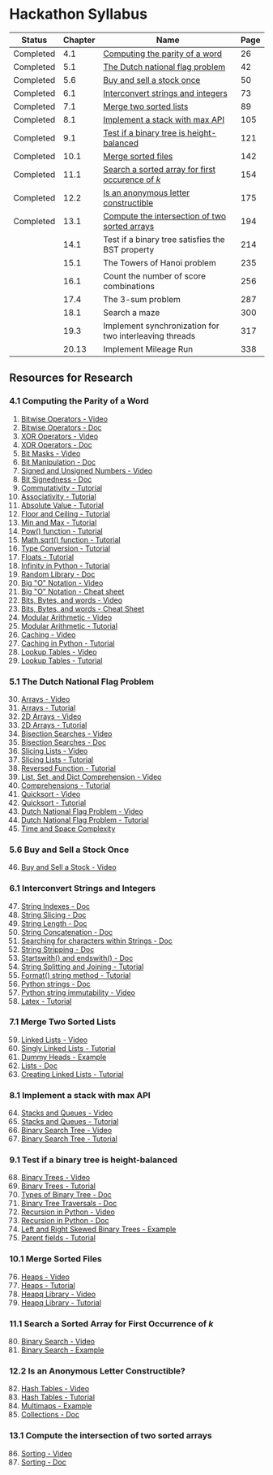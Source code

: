 # Hackathon Syllabus

| Status    | Chapter | Name                                                                                                          | Page |
|-----------|---------|---------------------------------------------------------------------------------------------------------------|------|
| Completed | 4.1     | [Computing the parity of a word](4.1_Computing_the_parity_of_a_word.ipynb)                                    | 26   |
| Completed | 5.1     | [The Dutch national flag problem](4.1_The_Dutch_national_flag_problem.ipynb)                                  | 42   |
| Completed | 5.6     | [Buy and sell a stock once](5.6_Buy_and_sell_a_stock_once.ipynb)                                              | 50   |
| Completed | 6.1     | [Interconvert strings and integers](6.1_Interconvert_strings_and_integers.ipynb)                              | 73   |
| Completed | 7.1     | [Merge two sorted lists](7.1_Merge_two_sorted_lists.ipynb)                                                    | 89   |
| Completed | 8.1     | [Implement a stack with max API](8.1_Implement_a_stack_with_max_API)                                          | 105  |
| Completed | 9.1     | [Test if a binary tree is height-balanced](9.1_Test_if_a_binary_tree_is_height-balanced)                      | 121  |
| Completed | 10.1    | [Merge sorted files](10.1_Merge_sorted_files.ipynb)                                                           | 142  |
| Completed | 11.1    | [Search a sorted array for first occurence of *k*](11.1_Search_a_sorted_array_for_first_occurence_of_k.ipynb) | 154  |
| Completed | 12.2    | [Is an anonymous letter constructible](12.2_Is_an_anonymous_letter_constructible.ipynb)                       | 175  |
| Completed | 13.1    | [Compute the intersection of two sorted arrays](13.1_Compute_the_intersection_of_two_sorted_arrays.ipynb)     | 194  |
|           | 14.1    | Test if a binary tree satisfies the BST property                                                              | 214  |
|           | 15.1    | The Towers of Hanoi problem                                                                                   | 235  |
|           | 16.1    | Count the number of score combinations                                                                        | 256  |
|           | 17.4    | The 3-sum problem                                                                                             | 287  |
|           | 18.1    | Search a maze                                                                                                 | 300  |
|           | 19.3    | Implement synchronization for two interleaving threads                                                        | 317  |
|           | 20.13   | Implement Mileage Run                                                                                         | 338  |

## Resources for Research

### 4.1 Computing the Parity of a Word
1. [Bitwise Operators - Video](https://www.youtube.com/watch?v=PyfKCvHALj8)
2. [Bitwise Operators - Doc](https://python-reference.readthedocs.io/en/latest/docs/operators/#bitwise-operators)
3. [XOR Operators - Video](https://www.youtube.com/watch?v=ip6mBD18xU4)
4. [XOR Operators - Doc](https://python-reference.readthedocs.io/en/latest/docs/operators/bitwise_XOR.html)
5. [Bit Masks - Video](https://www.youtube.com/watch?v=lUzQtTLCglk)
6. [Bit Manipulation - Doc](https://wiki.python.org/moin/BitManipulation)
7. [Signed and Unsigned Numbers - Video](https://www.youtube.com/watch?v=miwMEUfkqfY)
8. [Bit Signedness - Doc](https://www.ragestorm.net/blogs/?p=38)
9. [Commutativity - Tutorial](https://grokbase.com/t/python/python-list/119kdpd41s/operator-commutativity)
10. [Associativity - Tutorial](https://www.programiz.com/python-programming/precedence-associativity)
11. [Absolute Value - Tutorial](https://www.w3schools.com/python/ref_func_abs.asp)
12. [Floor and Ceiling - Tutorial](https://www.geeksforgeeks.org/floor-ceil-function-python/)
13. [Min and Max - Tutorial](https://www.geeksforgeeks.org/max-min-python/)
14. [Pow() function - Tutorial](https://www.geeksforgeeks.org/pow-in-python/)
15. [Math.sqrt() function - Tutorial](https://www.geeksforgeeks.org/python-math-function-sqrt/)
16. [Type Conversion - Tutorial](https://www.geeksforgeeks.org/type-conversion-python/)
17. [Floats - Tutorial](https://www.programiz.com/python-programming/methods/built-in/float)
18. [Infinity in Python - Tutorial](https://blog.usejournal.com/how-to-work-with-infinity-in-python-337fb3987f06)
19. [Random Library - Doc](https://docs.python.org/2/library/random.html)
20. [Big "O" Notation - Video](https://www.youtube.com/watch?v=v4cd1O4zkGw)
21. [Big "O" Notation - Cheat sheet](https://www.bigocheatsheet.com/)
22. [Bits, Bytes, and words - Video](https://www.youtube.com/watch?v=Weyv-V8xz0c)
23. [Bits, Bytes, and words - Cheat Sheet](https://www.cs.scranton.edu/~ep/EP/data_bits.html)
24. [Modular Arithmetic - Video](https://www.youtube.com/watch?v=Eg6CTCu8iio)
25. [Modular Arithmetic - Tutorial](https://www.khanacademy.org/computing/computer-science/cryptography/modarithmetic/a/what-is-modular-arithmetic)
26. [Caching - Video](https://www.youtube.com/watch?v=_CD-9GDPSVE)
27. [Caching in Python - Tutorial](https://www.thepythoncorner.com/2018/04/how-to-make-your-code-faster-by-using-a-cache-in-python/?source=post_page-----fb169fbcbb0b----------------------)
28. [Lookup Tables - Video](https://www.youtube.com/watch?v=nyYJLLPxOAM)
29. [Lookup Tables - Tutorial](https://towardsdatascience.com/python-tutorial-a-name-lookup-table-for-fuzzy-name-data-sets-2580e4eca6e7)

### 5.1 The Dutch National Flag Problem

30. [Arrays - Video](https://www.youtube.com/watch?v=6a39OjkCN5I)
31. [Arrays - Tutorial](https://www.w3schools.com/python/python_arrays.asp)
32. [2D Arrays - Video](https://www.youtube.com/watch?v=B5GhlXhDfoE)
33. [2D Arrays - Tutorial](https://snakify.org/en/lessons/two_dimensional_lists_arrays/)
34. [Bisection Searches - Video](https://www.youtube.com/watch?v=mqaf7vj1AdA)
35. [Bisection Searches - Doc](https://docs.python.org/2/library/bisect.html)
36. [Slicing Lists - Video](https://www.youtube.com/watch?v=ajrtAuDg3yw)
37. [Slicing Lists - Tutorial](https://www.pythoncentral.io/how-to-slice-listsarrays-and-tuples-in-python/)
38. [Reversed Function - Tutorial](https://www.geeksforgeeks.org/python-reversed-function/)
39. [List, Set, and Dict Comprehension - Video](https://www.youtube.com/watch?v=3dt4OGnU5sM)
40. [Comprehensions - Tutorial](https://python-3-patterns-idioms-test.readthedocs.io/en/latest/Comprehensions.html)
41. [Quicksort - Video](https://www.youtube.com/watch?v=CB_NCoxzQnk)
42. [Quicksort - Tutorial](https://www.geeksforgeeks.org/python-program-for-quicksort/)
43. [Dutch National Flag Problem - Video](https://www.youtube.com/watch?v=ER4ivZosqCg)
44. [Dutch National Flag Problem - Tutorial](https://www.geeksforgeeks.org/sort-an-array-of-0s-1s-and-2s/)
45. [Time and Space Complexity](https://www.datacamp.com/community/tutorials/analyzing-complexity-code-python)

### 5.6 Buy and Sell a Stock Once

46. [Buy and Sell a Stock - Video](https://www.youtube.com/watch?v=7AMjRbJhsKM)

### 6.1 Interconvert Strings and Integers

47. [String Indexes - Doc](https://www.programiz.com/python-programming/methods/string/index)
48. [String Slicing - Doc](https://www.pythoncentral.io/cutting-and-slicing-strings-in-python/)
49. [String Length - Doc](https://www.geeksforgeeks.org/python-string-length-len/)
50. [String Concatenation - Doc](https://www.pythonforbeginners.com/concatenation/string-concatenation-and-formatting-in-python)
51. [Searching for characters within Strings - Doc](https://www.afternerd.com/blog/python-string-contains/)
52. [String Stripping - Doc](https://www.programiz.com/python-programming/methods/string/strip)
53. [Startswith() and endswith() - Doc](https://www.geeksforgeeks.org/python-startswith-endswidth-function/)
54. [String Splitting and Joining - Tutorial](https://www.geeksforgeeks.org/python-program-split-join-string/)
55. [Format() string method - Tutorial](https://www.geeksforgeeks.org/python-format-function/)
56. [Python strings - Doc](https://www.w3schools.com/python/python_strings.asp)
57. [Python string immutability - Video](https://www.youtube.com/watch?v=to9DPVsdByE)
58. [Latex - Tutorial](https://www.latex-tutorial.com/tutorials/amsmath/)

### 7.1 Merge Two Sorted Lists

59. [Linked Lists - Video](https://www.youtube.com/watch?v=JlMyYuY1aXU)
60. [Singly Linked Lists - Tutorial](https://www.codefellows.org/blog/implementing-a-singly-linked-list-in-python/)
61. [Dummy Heads - Example](https://leetcode.com/problems/remove-duplicates-from-sorted-list-ii/discuss/28336/Python-in-place-solution-with-dummy-head-node.)
62. [Lists - Doc](https://docs.python.org/3/tutorial/datastructures.html)
63. [Creating Linked Lists - Tutorial](https://medium.com/@kojinoshiba/data-structures-in-python-series-1-linked-lists-d9f848537b4d)

### 8.1 Implement a stack with max API

64. [Stacks and Queues - Video](https://www.youtube.com/watch?v=wjI1WNcIntg)
65. [Stacks and Queues - Tutorial](https://www.geeksforgeeks.org/using-list-stack-queues-python/)
66. [Binary Search Tree - Video](https://www.youtube.com/watch?v=f5dU3xoE6ms)
67. [Binary Search Tree - Tutorial](https://medium.com/@stephenagrice/how-to-implement-a-binary-search-tree-in-python-e1cdba29c533)

### 9.1 Test if a binary tree is height-balanced

68. [Binary Trees - Video](https://www.youtube.com/watch?v=6oL-0TdVy28)
69. [Binary Trees - Tutorial](https://www.geeksforgeeks.org/binary-tree-data-structure/)
70. [Types of Binary Tree - Doc](https://www.geeksforgeeks.org/binary-tree-set-3-types-of-binary-tree/)
71. [Binary Tree Traversals - Doc](https://www.geeksforgeeks.org/tree-traversals-inorder-preorder-and-postorder/)
72. [Recursion in Python - Video](https://www.youtube.com/watch?v=Qk0zUZW-U_M)
73. [Recursion in Python - Doc](https://realpython.com/python-thinking-recursively/)
74. [Left and Right Skewed Binary Trees - Example](geeksforgeeks.org/check-whether-a-given-binary-tree-is-skewed-binary-tree-or-not/)
75. [Parent fields - Tutorial](https://www.geeksforgeeks.org/construct-a-binary-tree-from-parent-array-representation/)

### 10.1 Merge Sorted Files

76. [Heaps - Video](https://www.youtube.com/watch?v=t0Cq6tVNRBA)
77. [Heaps - Tutorial](https://towardsdatascience.com/data-structure-heap-23d4c78a6962)
78. [Heapq Library - Video](https://www.youtube.com/watch?v=nXp7lg2SVQo)
79. [Heapq Library - Tutorial](https://www.geeksforgeeks.org/heap-queue-or-heapq-in-python/)

### 11.1 Search a Sorted Array for First Occurrence of *k*

80. [Binary Search - Video](https://www.youtube.com/watch?v=DE-ye0t0oxE)
81. [Binary Search - Example](https://www.geeksforgeeks.org/python-program-for-binary-search/)

### 12.2 Is an Anonymous Letter Constructible? 

82. [Hash Tables - Video](https://www.youtube.com/watch?v=zHi5v78W1f0)
83. [Hash Tables - Tutorial](https://dbader.org/blog/python-dictionaries-maps-and-hashtables)
84. [Multimaps - Example](http://code.activestate.com/recipes/576835-multimap-associating-multiple-values-to-a-key/)
85. [Collections - Doc](https://docs.python.org/2/library/collections.html)

### 13.1 Compute the intersection of two sorted arrays

86. [Sorting - Video](https://www.youtube.com/watch?v=QtwhlHP_tqc)
87. [Sorting - Doc](https://docs.python.org/3.3/howto/sorting.html)
